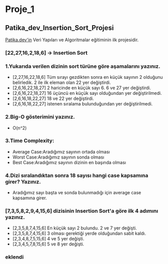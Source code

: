 # Proje_1
## Patika_dev_Insertion_Sort_Projesi
[Patika.dev'in](https://www.patika.dev/) Veri Yapıları ve Algoritmalar eğitiminin ilk projesidir.
### [22,27,16,2,18,6] -> Insertion Sort

### 1.Yukarıda verilen dizinin sort türüne göre aşamalarını yazınız.
- [2,27,16,22,18,6] Tüm sırayı gezdikten sonra en küçük sayının 2 olduğunu belirledik. 2 ile ilk eleman olan  22 yer değiştirdi.
- [2,6,16,22,18,27] 2 haricinde en küçük sayı 6. 6 ve 27 yer değiştirdi.
- [2,6,16,22,18,27] 16 üçüncü en küçük sayı olduğundan yer değiştirilmedi.
- [2,6,16,18,22,27] 18 ve 22 yer değiştirdi.
- [2,6,16,18,22,27] istenen sıralama bulunduğundan yer değiştirilmedi.

### 2.Big-O gösterimini yazınız. 
- O(n^2)

### 3.Time Complexity:
- Average Case:Aradığımız sayının ortada olması 
- Worst Case:Aradığımız sayının sonda olması
- Best Case:Aradığımız sayının dizinin en başında olması

### 4.Dizi sıralandıktan sonra 18 sayısı hangi case kapsamına girer? Yazınız.
- Aradığımız sayı başta ve sonda bulunmadığı için average case kapsamına girer.

### [7,3,5,8,2,9,4,15,6] dizisinin Insertion Sort'a göre ilk 4 adımını yazınız.
- [2,3,5,8,7,4,15,6] En küçük sayı 2 bulundu. 2 ve 7 yer değişti.
- [2,3,5,8,7,4,15,6] 3 olması gerektiği yerde olduğundan sabit kaldı.
- [2,3,4,8,7,5,15,6] 4 ve 5 yer değişti.
- [2,3,4,5,7,8,15,6] 5 ve 8 yer değişti.

### eklendi
